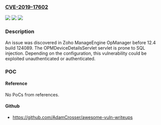 ### [CVE-2019-17602](https://cve.mitre.org/cgi-bin/cvename.cgi?name=CVE-2019-17602)
![](https://img.shields.io/static/v1?label=Product&message=n%2Fa&color=blue)
![](https://img.shields.io/static/v1?label=Version&message=n%2Fa&color=blue)
![](https://img.shields.io/static/v1?label=Vulnerability&message=n%2Fa&color=brighgreen)

### Description

An issue was discovered in Zoho ManageEngine OpManager before 12.4 build 124089. The OPMDeviceDetailsServlet servlet is prone to SQL injection. Depending on the configuration, this vulnerability could be exploited unauthenticated or authenticated.

### POC

#### Reference
No PoCs from references.

#### Github
- https://github.com/AdamCrosser/awesome-vuln-writeups

